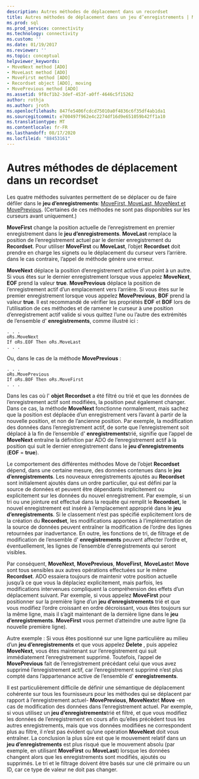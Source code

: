 ```yaml
---
description: Autres méthodes de déplacement dans un recordset
title: Autres méthodes de déplacement dans un jeu d’enregistrements | Microsoft Docs
ms.prod: sql
ms.prod_service: connectivity
ms.technology: connectivity
ms.custom: ''
ms.date: 01/19/2017
ms.reviewer: ''
ms.topic: conceptual
helpviewer_keywords:
- MoveNext method [ADO]
- MoveLast method [ADO]
- MoveFirst method [ADO]
- Recordset object [ADO], moving
- MovePrevious method [ADO]
ms.assetid: 9f8cf1b2-3def-453f-a0ff-4646c5f15262
author: rothja
ms.author: jroth
ms.openlocfilehash: 847fe5406fcdcd75010a0f4836c6f35df4ab1da1
ms.sourcegitcommit: e700497f962e4c2274df16d9e651059b42ff1a10
ms.translationtype: MT
ms.contentlocale: fr-FR
ms.lasthandoff: 08/17/2020
ms.locfileid: "88453161"
---
```

# <a name="more-ways-to-move-in-a-recordset"></a>Autres méthodes de déplacement dans un recordset
Les quatre méthodes suivantes permettent de se déplacer ou de faire défiler dans le **jeu d’enregistrements**: [MoveFirst, MoveLast, MoveNext et MovePrevious](../../../ado/reference/ado-api/movefirst-movelast-movenext-and-moveprevious-methods-ado.md). (Certaines de ces méthodes ne sont pas disponibles sur les curseurs avant uniquement.)  
  
 **MoveFirst** change la position actuelle de l’enregistrement en premier enregistrement dans le **jeu d’enregistrements**. **MoveLast** remplace la position de l’enregistrement actuel par le dernier enregistrement du **Recordset**. Pour utiliser **MoveFirst** ou **MoveLast**, l’objet **Recordset** doit prendre en charge les signets ou le déplacement du curseur vers l’arrière. dans le cas contraire, l’appel de méthode génère une erreur.  
  
 **MoveNext** déplace la position d’enregistrement active d’un point à un autre. Si vous êtes sur le dernier enregistrement lorsque vous appelez **MoveNext**, **EOF** prend la valeur **true**. **MovePrevious** déplace la position de l’enregistrement actif d’un emplacement vers l’arrière. Si vous êtes sur le premier enregistrement lorsque vous appelez **MovePrevious**, **BOF** prend la valeur **true**. Il est recommandé de vérifier les propriétés **EOF** et **BOF** lors de l’utilisation de ces méthodes et de ramener le curseur à une position d’enregistrement actif valide si vous quittez l’une ou l’autre des extrémités de l’ensemble d' **enregistrements**, comme illustré ici :  
  
```  
. . .  
oRs.MoveNext  
If oRs.EOF Then oRs.MoveLast  
. . .   
```  
  
 Ou, dans le cas de la méthode **MovePrevious** :  
  
```  
. . .   
oRs.MovePrevious  
If oRs.BOF Then oRs.MoveFirst  
. . .  
```  
  
 Dans les cas où l' **objet Recordset** a été filtré ou trié et que les données de l’enregistrement actif sont modifiées, la position peut également changer. Dans ce cas, la méthode **MoveNext** fonctionne normalement, mais sachez que la position est déplacée d’un enregistrement vers l’avant à partir de la nouvelle position, et non de l’ancienne position. Par exemple, la modification des données dans l’enregistrement actif, de sorte que l’enregistrement soit déplacé à la fin de l’ensemble d' **enregistrements**trié, signifie que l’appel de **MoveNext** entraîne la définition par ADO de l’enregistrement actif à la position qui suit le dernier enregistrement dans le **jeu d’enregistrements** (**EOF**  =  **true**).  
  
 Le comportement des différentes méthodes Move de l’objet **Recordset** dépend, dans une certaine mesure, des données contenues dans le **jeu d’enregistrements**. Les nouveaux enregistrements ajoutés au **Recordset** sont initialement ajoutés dans un ordre particulier, qui est défini par la source de données et peuvent être dépendants implicitement ou explicitement sur les données du nouvel enregistrement. Par exemple, si un tri ou une jointure est effectué dans la requête qui remplit le **Recordset**, le nouvel enregistrement est inséré à l’emplacement approprié dans le **jeu d’enregistrements**. Si le classement n’est pas spécifié explicitement lors de la création du **Recordset**, les modifications apportées à l’implémentation de la source de données peuvent entraîner la modification de l’ordre des lignes retournées par inadvertance. En outre, les fonctions de tri, de filtrage et de modification de l’ensemble d' **enregistrements** peuvent affecter l’ordre et, éventuellement, les lignes de l’ensemble d’enregistrements qui seront visibles.  
  
 Par conséquent, **MoveNext**, **MovePrevious**, **MoveFirst**, **MoveLast**et **Move** sont tous sensibles aux autres opérations effectuées sur le même **Recordset**. ADO essaiera toujours de maintenir votre position actuelle jusqu’à ce que vous la déplaciez explicitement, mais parfois, les modifications intervenues compliquent la compréhension des effets d’un déplacement suivant. Par exemple, si vous appelez **MoveFirst** pour positionner sur la première ligne d’un **jeu d’enregistrements** trié et que vous modifiez l’ordre croissant en ordre décroissant, vous êtes toujours sur la même ligne, mais il s’agit maintenant de la dernière ligne dans le **jeu d’enregistrements**. **MoveFirst** vous permet d’atteindre une autre ligne (la nouvelle première ligne).  
  
 Autre exemple : Si vous êtes positionné sur une ligne particulière au milieu d’un **jeu d’enregistrements** et que vous appelez **Delete** , puis appelez **MoveNext**, vous êtes maintenant sur l’enregistrement qui suit immédiatement l’enregistrement supprimé. Toutefois, l’appel de **MovePrevious** fait de l’enregistrement précédant celui que vous avez supprimé l’enregistrement actif, car l’enregistrement supprimé n’est plus compté dans l’appartenance active de l’ensemble d' **enregistrements**.  
  
 Il est particulièrement difficile de définir une sémantique de déplacement cohérente sur tous les fournisseurs pour les méthodes qui se déplacent par rapport à l’enregistrement actuel- **MovePrevious**, **MoveNext**et **Move** -en cas de modification des données dans l’enregistrement actuel. Par exemple, si vous utilisez un **jeu d’enregistrements**trié et filtré, et que vous modifiez les données de l’enregistrement en cours afin qu’elles précèdent tous les autres enregistrements, mais que vos données modifiées ne correspondent plus au filtre, il n’est pas évident qu’une opération **MoveNext** doit vous entraîner. La conclusion la plus sûre est que le mouvement relatif dans un **jeu d’enregistrements** est plus risqué que le mouvement absolu (par exemple, en utilisant **MoveFirst** ou **MoveLast**) lorsque les données changent alors que les enregistrements sont modifiés, ajoutés ou supprimés. Le tri et le filtrage doivent être basés sur une clé primaire ou un ID, car ce type de valeur ne doit pas changer.
